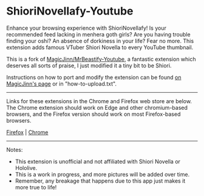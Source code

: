 # ShioriNovellafy-Youtube

Enhance your browsing experience with ShioriNovellafy! Is your recommended feed lacking in menhera goth girls? Are you having trouble finding your oshi? An absence of dorkiness in your life? Fear no more. This extension adds famous VTuber Shiori Novella to every YouTube thumbnail.

This is a fork of [MagicJinn/MrBeastify-Youtube](https://github.com/MagicJinn/MrBeastify-Youtube), a fantastic extension which deserves all sorts of praise, I just modified it a tiny bit to be Shiori.

Instructions on how to port and modify the extension can be found [on MagicJinn's page](https://github.com/MagicJinn/MrBeastify-Youtube/issues/16) or in "how-to-upload.txt".

-----------------------------------------------------------------------------------------------
Links for these extensions in the Chrome and Firefox web store are below.
The Chrome extension should work on Edge and other chromium-based browsers, and the Firefox version should work on most Firefox-based browsers.

[Firefox](https://addons.mozilla.org/en-US/firefox/addon/youtube-shiorinovellafy/) | [Chrome](https://chrome.google.com/webstore/detail/youtube-shiorinovellafy/icmpejneofaecehlambbkimfceocomnm)

-----------------------------------------------------------------------------------------------

Notes:
* This extension is unofficial and not affiliated with Shiori Novella or Hololive.
* This is a work in progress, and more pictures will be added over time.
* Remember, any breakage that happens due to this app just makes it more true to life!
